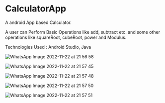 # CalculatorApp

A android App based Calculator.

A user can Perform Basic Operations like add, subtract etc. and some other operations like squareRoot, cubeRoot,
power and Modulus.

Technologies Used : Android Studio, Java

![WhatsApp Image 2022-11-22 at 21 56 58](https://user-images.githubusercontent.com/77926104/203372039-3f3a27c3-442d-4865-9dc2-017b9c564e73.jpeg)



![WhatsApp Image 2022-11-22 at 21 57 45](https://user-images.githubusercontent.com/77926104/203372073-d431dd13-83e7-496a-9f84-b4c26fd54bff.jpeg)



![WhatsApp Image 2022-11-22 at 21 57 48](https://user-images.githubusercontent.com/77926104/203372105-205d765f-5eaf-4ca8-9c1a-a0d243d0ce29.jpeg)



![WhatsApp Image 2022-11-22 at 21 57 50](https://user-images.githubusercontent.com/77926104/203372140-73f2975a-37a3-43ff-a6a3-c1a0fb169d9c.jpeg)



![WhatsApp Image 2022-11-22 at 21 57 51](https://user-images.githubusercontent.com/77926104/203372173-acfd9513-af70-4cc3-ae45-a224f0943c26.jpeg)
